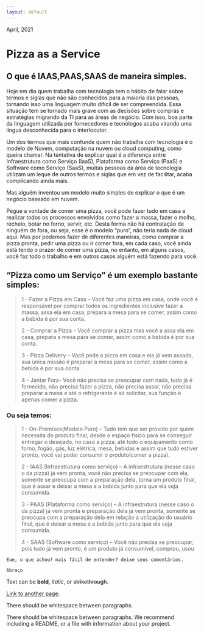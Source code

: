 ```yaml
---
layout: default
---
```


April, 2021
# Pizza as a Service
## O que é IAAS,PAAS,SAAS de maneira simples.

Hoje em dia quem trabalha com tecnologia tem o hábito de falar sobre termos e siglas que não são conhecidos para a maioria das pessoas, tornando isso uma linguagem muito difícil de ser compreendida. Essa situação tem se tornado mais grave com as decisões sobre compras e estratégias migrando da TI para as áreas de negócio. Com isso, boa parte da linguagem utilizada por fornecedores e tecnólogos acaba virando uma língua desconhecida para o interlocutor.

Um dos termos que mais confunde quem não trabalha com tecnologia é o modelo de Nuvem, computação na nuvem ou cloud computing, como queira chamar. Na tentativa de explicar qual é a diferença entre Infraestrutura como Serviço (IaaS), Plataforma como Serviço (PaaS) e Software como Serviço (SaaS), muitas pessoas da área de tecnologia utilizam um leque de outros termos e siglas que em vez de facilitar, acaba complicando ainda mais.

Mas alguém inventou um modelo muito simples de explicar o que é um negócio baseado em nuvem.

Pegue a vontade de comer uma pizza, você pode fazer tudo em casa e realizar todos os processos envolvidos como fazer a massa, fazer o molho, recheio, botar no forno, servir, etc. Desta forma não há contratação de ninguém de fora, ou seja, esse é o modelo “puro”, não teria nada de cloud aqui. Mas por podemos fazer de diferentes maneiras, como comprar a pizza pronta, pedir uma pizza ou ir comer fora, em cada caso, você ainda está tendo o prazer de comer uma pizza, no entanto, em alguns casos, você faz todo o trabalho e em outros casos alguém está fazendo para você.

## “Pizza como um Serviço” é um exemplo bastante simples:

> 1 - Fazer a Pizza em Casa – Você faz uma pizza em casa, onde você é responsável por comprar todos os ingredientes inclusive fazer a massa, assa ela em casa, prepara a mesa para se comer, assim como a bebida é por sua conta.
> 
> 2 - Comprar a Pizza – Você comprar a pizza mas você a assa ela em casa, prepara a mesa para se comer, assim como a bebida é por sua conta.
> 
> 3 - Pizza Delivery – Você pede a pizza em casa e ela já vem assada, sua única missão é preparar a mesa para se comer, assim como a bebida é por sua conta.
> 
> 4 - Jantar Fora- Você não precisa se preocupar com nada, tudo já é fornecido, não precisa fazer a pizza, não precisa assar, não precisa preparar a mesa e até o refrigerante é só solicitar, sua função é apenas comer a pizza.

### Ou seja temos:

> 1 - On-Premises(Modelo Puro) –  Tudo tem que ser provido por quem necessita do produto final, desde o espaço físico para se conseguir entregar o desejado, no caso a pizza, até todo o equipamento como forno, fogão, gás, luz elétrica, mesa, bebidas e assim que tudo estiver pronto, você vai poder consumir o produto(comer a pizza).
> 
> 2 - IAAS (Infraestrutura como serviço) – A infraestrutura (nesse caso o da pizza) já vem pronta, você não precisa se preocupar com ela, somente se preocupa com a preparação dela, torna um produto final, que é assar e deixar a mesa e a bebida junto para que ela seja consumida.
> 
> 3 - PAAS (Plataforma como serviço) –  A infraestrutura (nesse caso o da pizza) já vem pronta e preparação dela já vem pronta, somente se preocupa com a preparação dela em relação a utilização do usuário final, que é deixar a mesa e a bebida junto para que ela seja consumida.
> 
> 4 - SAAS (Software como serviço) – Você não precisa se preocupar, pois tudo já vem pronto, é um produto já consumível, comprou, usou

```
Eae, o que achou? mais fácil de entender? deixe seus comentários.

Abraço
```

Text can be **bold**, _italic_, or ~~strikethrough~~.

[Link to another page](./another-page.html).

There should be whitespace between paragraphs.

There should be whitespace between paragraphs. We recommend including a README, or a file with information about your project.